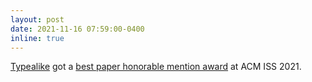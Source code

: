 ```yaml
---
layout: post
date: 2021-11-16 07:59:00-0400
inline: true
---
```


[Typealike](https://typealike.github.io) got a [best paper honorable mention award](https://iss.acm.org/2021/program/awards/) at ACM ISS 2021.